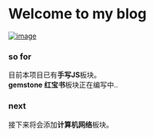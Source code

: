 # Welcome to my blog
[![image](https://user-images.githubusercontent.com/97675495/220566400-a7c9e3ec-3e32-4843-8fa1-6e6fca4cf736.png)](https://blog-zhaoyuuu.vercel.app/)

### so for
目前本项目已有**手写JS**板块。<br>
**gemstone 红宝书**板块正在编写中..

### next
接下来将会添加**计算机网络**板块。
